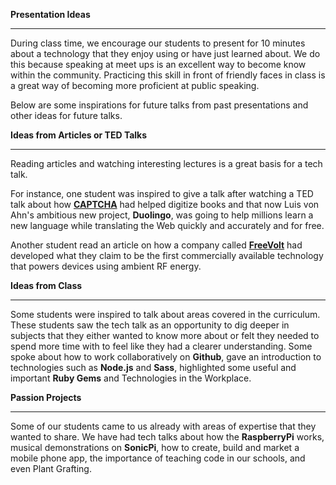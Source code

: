 **Presentation Ideas**

----------------------

During class time, we encourage our students to present for 10 minutes about a technology that they enjoy using or have just learned about. We do this because speaking at meet ups is an excellent way to become know within the community. Practicing this skill in front of friendly faces in class is a great way of becoming more proficient at public speaking.

Below are some inspirations for future talks from past presentations and other ideas for future talks.

**Ideas from Articles or TED Talks**

---------------------

Reading articles and watching interesting lectures is a great basis for a tech talk.

For instance, one student was inspired to give a talk after watching a TED talk about how [**CAPTCHA**](https://www.ted.com/talks/luis_von_ahn_massive_scale_online_collaboration?language=en) had helped digitize books and that now Luis von Ahn's ambitious new project, **Duolingo**, was going to help millions learn a new language while translating the Web quickly and accurately and for free.

Another student read an article on how a company called [**FreeVolt**](http://www.engadget.com/2015/09/30/freevolt-free-energy/) had developed what they claim to be the first commercially available technology that powers devices using ambient RF energy.

**Ideas from Class**

---------------------

Some students were inspired to talk about areas covered in the curriculum.
These students saw the tech talk as an opportunity to dig deeper in subjects that they either wanted to know more about or felt they needed to spend more time with to feel like they had a clearer understanding.
Some spoke about how to work collaboratively on **Github**, gave an introduction to technologies such as **Node.js** and **Sass**, highlighted some useful and important **Ruby Gems** and Technologies in the Workplace.

**Passion Projects**

------------------

Some of our students came to us already with areas of expertise that they wanted to share.
We have had tech talks about how the **RaspberryPi** works, musical demonstrations on **SonicPi**, how to create, build and market a mobile phone app, the importance of teaching code in our schools, and even Plant Grafting.
